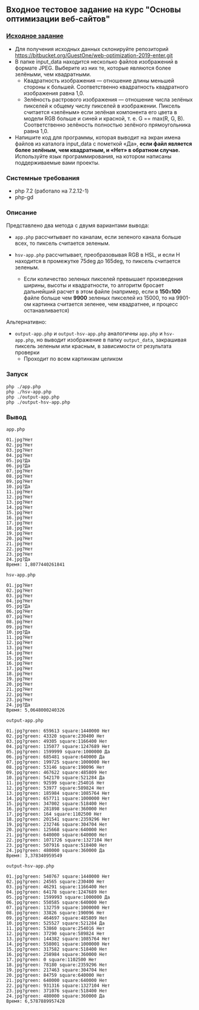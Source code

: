 ## Входное тестовое задание на курс "Основы оптимизации веб-сайтов"

### [Исходное задание](https://bitbucket.org/GuestOne/web-optimization-2019-enter.git)

* Для получения исходных данных склонируйте репозиторий https://bitbucket.org/GuestOne/web-optimization-2019-enter.git
* В папке input_data находится несколько файлов изображений в формате JPEG. Выберите из них те, которые являются более зелёными, чем квадратными.
  * Квадратность изображения — отношение длины меньшей стороны к большей. Соответственно квадратность квадратного изображения равна 1,0.
  * Зелёность растрового изображения — отношение числа зелёных пикселей к общему числу пикселей в изображении. Пиксель считается «зелёным» если зелёная компонента его цвета в модели RGB больше и синей и красной, т. е. G == max(R, G, B). Соответственно зелёность полностью зелёного прямоугольника равна 1,0.
* Напишите код для программы, которая выводит на экран имена файлов из каталога input_data с пометкой «Да», **если файл является более зелёным, чем квадратным, и «Нет» в обратном случае.** Используйте язык программирования, на котором написаны поддерживаемые вами проекты.

### Системные требования

* php 7.2 (работало на 7.2.12-1)
* php-gd

### Описание

Представлено два метода с двумя вариантами вывода:

* `app.php` рассчитывает по каналам, если зеленого канала больше всех, то пиксель считается зеленым.
* `hsv-app.php` рассчитывает, преобразовывая RGB в HSL, и если H находится в промежутке 75deg до 165deg, то пиксель считается зеленым.

    * Если количество зеленых пикселей превышает произведения ширины, высоты и квадратности, то алгоритм бросает дальнейший расчет в этом файле
(например, если в **150**х**100** файле больше чем **9900** зеленых пикселей из 15000, то на 9901-ом картинка считается зеленее, чем квадратнее, и процесс останавливается)

Альтернативно:

* `output-app.php` и `output-hsv-app.php` аналогичны `app.php` и `hsv-app.php`, но выводит изображение в папку `output_data`, закрашивая пиксель зеленым или красным, в зависимости от результата проверки
    * Проходит по всем картинкам целиком


### Запуск

```
php ./app.php
php ./hsv-app.php
php ./output-app.php
php ./output-hsv-app.php
```

### Вывод

`app.php`
``` 
01.jpg?Нет
02.jpg?Нет
03.jpg?Нет
04.jpg?Нет
05.jpg?Да
06.jpg?Да
07.jpg?Нет
08.jpg?Нет
09.jpg?Нет
10.jpg?Да
11.jpg?Нет
12.jpg?Нет
13.jpg?Нет
14.jpg?Нет
15.jpg?Нет
16.jpg?Нет
17.jpg?Нет
18.jpg?Нет
19.jpg?Нет
20.jpg?Нет
21.jpg?Нет
22.jpg?Нет
23.jpg?Нет
24.jpg?Да
Время: 1,8077440261841
```
`hsv-app.php`
```
01.jpg?Нет
02.jpg?Нет
03.jpg?Нет
04.jpg?Нет
05.jpg?Да
06.jpg?Нет
07.jpg?Нет
08.jpg?Нет
09.jpg?Нет
10.jpg?Да
11.jpg?Нет
12.jpg?Нет
13.jpg?Нет
14.jpg?Нет
15.jpg?Нет
16.jpg?Нет
17.jpg?Нет
18.jpg?Нет
19.jpg?Нет
20.jpg?Нет
21.jpg?Нет
22.jpg?Нет
23.jpg?Нет
24.jpg?Да
Время: 5,0648000240326
```
`output-app.php`
``` 
01.jpg?green: 659613 square:1440000 Нет
02.jpg?green: 43320 square:230400 Нет
03.jpg?green: 49305 square:1166400 Нет
04.jpg?green: 135077 square:1247689 Нет
05.jpg?green: 1599999 square:1000000 Да
06.jpg?green: 685481 square:640000 Да
07.jpg?green: 199725 square:1000000 Нет
08.jpg?green: 53146 square:190096 Нет
09.jpg?green: 467622 square:485809 Нет
10.jpg?green: 542170 square:521284 Да
11.jpg?green: 92599 square:254016 Нет
12.jpg?green: 53977 square:589824 Нет
13.jpg?green: 185984 square:1085764 Нет
14.jpg?green: 657711 square:1000000 Нет
15.jpg?green: 347002 square:518400 Нет
16.jpg?green: 281898 square:360000 Нет
17.jpg?green: 164 square:1102500 Нет
18.jpg?green: 201541 square:2359296 Нет
19.jpg?green: 232746 square:304704 Нет
20.jpg?green: 125668 square:640000 Нет
21.jpg?green: 640000 square:640000 Нет
22.jpg?green: 1071726 square:1327104 Нет
23.jpg?green: 507916 square:518400 Нет
24.jpg?green: 480000 square:360000 Да
Время: 3,378340959549
```
`output-hsv-app.php`
``` 
01.jpg?green: 540767 square:1440000 Нет
02.jpg?green: 24565 square:230400 Нет
03.jpg?green: 46291 square:1166400 Нет
04.jpg?green: 64178 square:1247689 Нет
05.jpg?green: 1599993 square:1000000 Да
06.jpg?green: 550585 square:640000 Нет
07.jpg?green: 132759 square:1000000 Нет
08.jpg?green: 33826 square:190096 Нет
09.jpg?green: 464697 square:485809 Нет
10.jpg?green: 525527 square:521284 Да
11.jpg?green: 53860 square:254016 Нет
12.jpg?green: 37290 square:589824 Нет
13.jpg?green: 144382 square:1085764 Нет
14.jpg?green: 558001 square:1000000 Нет
15.jpg?green: 317582 square:518400 Нет
16.jpg?green: 258984 square:360000 Нет
17.jpg?green: 0 square:1102500 Нет
18.jpg?green: 78180 square:2359296 Нет
19.jpg?green: 217463 square:304704 Нет
20.jpg?green: 84759 square:640000 Нет
21.jpg?green: 640000 square:640000 Нет
22.jpg?green: 931316 square:1327104 Нет
23.jpg?green: 371076 square:518400 Нет
24.jpg?green: 480000 square:360000 Да
Время: 6,5787889957428
```